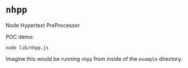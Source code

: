 # `nhpp`

Node Hypertext PreProcessor

POC demo:

```
node lib/nhpp.js
```

Imagine this would be running `nhpp` from inside of the `example` directory.
